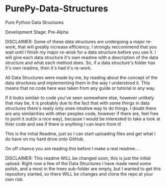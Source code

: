 # PurePy-Data-Structures
Pure Python Data Structures

Development Stage: Pre-Alpha

DISCLAIMER: Some of these data structures are undergoing a major re-work, that will greatly increase efficiency. I strongly reccommend that you wait until I finish my major re-wrok for a data structure before you use it. I will give each data structure it's own readme with a description of the data structure and what each method does. So, if a data structure's folder has it's own readme, then it's had it's re-work.


All Data Structures were made by me, by reading about the concept of the data structures and implementing them in the way I understood it. 
This means that no code here was taken from any guide or tutorial in any way. 

If it looks similair to code you've seen somewhere else, however unlikely that may be, it is probably due to the fact that with some 
things in data structures there's really only onee intuitive way to do things. I doubt there are any similairities with other peoples 
code, however if there are, feel free to point it out(in a nice way), because I would be interested to take a look at thier code and see 
if there is anything I can learn from it!

This is the initial Readme, just so I can start uploading files and get what I do have on my hard drive onto GitHub.

On off chance you are reading this before I make a real readme....

DISCLAIMER: 
    This readme WILL be changed soon, this is just the initial upload.
    Right now a few of the Data Structures I have made need some polish, and a most in the trees sub-folder are empty, but I wanted to get 
    this repository started, so there WILL be changes and clone the repo at your own risk.
